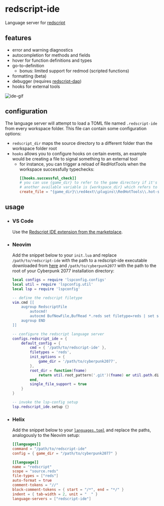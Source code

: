 # redscript-ide
Language server for [redscript](https://github.com/jac3km4/redscript)

## features
- error and warning diagnostics
- autocompletion for methods and fields
- hover for function definitions and types
- go-to-definition
  - bonus: limited support for redmod (scripted functions)
- formatting (beta)
- debugger (requires [redscript-dap](https://github.com/jac3km4/redscript-dap))
- hooks for external tools

![ide-gif](https://user-images.githubusercontent.com/11986158/135734766-b5423e2c-cf47-4836-97ba-5c771cef7cf2.gif)

## configuration
The language server will attempt to load a TOML file named `.redscript-ide` from every workspace folder.
This file can contain some configuration options:
- `redscript_dir` maps the source directory to a different folder than the workspace folder root
- `hooks` allows you to configure hooks on certain events, an example would be creating a file to signal something to an external tool
  - for instance, you can trigger a reload of RedHotTools when the workspace successfully typechecks:
    ```toml
    [[hooks.successful_check]]
    # you can use {game_dir} to refer to the game directory if it's configured for the extension in your editor (e.g. VSCode),
    # another available variable is {workspace_dir} which refers to the workspace directory that contains the checked file
    create_file = "{game_dir}\\red4ext\\plugins\\RedHotTools\\.hot-scripts"
    ```

## usage

- ### VS Code
  Use the [Redscript IDE extension from the marketplace](https://marketplace.visualstudio.com/items?itemName=jac3km4.redscript-ide-vscode).


- ### Neovim
  Add the snippet below to your `init.lua` and replace `/path/to/redscript-ide` with the path to
  a redscript-ide executable downloaded from [here](https://github.com/jac3km4/redscript-ide/releases/latest)
  and `/path/to/cyberpunk2077` with the path to the root of your Cyberpunk 2077 installation directory:
  ```lua
  local configs = require 'lspconfig.configs'
  local util = require 'lspconfig.util'
  local lsp = require 'lspconfig'

  -- define the redscript filetype
  vim.cmd [[
      augroup RedscriptFile
          autocmd!
          autocmd BufNewFile,BufRead *.reds set filetype=reds | set syntax=swift
      augroup END
  ]]

  -- configure the redscript language server
  configs.redscript_ide = {
      default_config = {
          cmd = { '/path/to/redscript-ide' },
          filetypes = 'reds',
          init_options = {
              game_dir = '/path/to/cyberpunk2077',
          },
          root_dir = function(fname)
              return util.root_pattern('.git')(fname) or util.path.dirname(fname)
          end,
          single_file_support = true
      }
  }

  -- invoke the lsp-config setup
  lsp.redscript_ide.setup {}
  ```
- ### Helix
  Add the snippet below to your [`languages.toml`](https://docs.helix-editor.com/languages.html)
  and replace the paths, analogously to the Neovim setup:
  ```toml
  [[languages]]
  command = "/path/to/redscript-ide"
  config = { game_dir = "/path/to/cyberpunk2077" }

  [[language]]
  name = "redscript"
  scope = "source.reds"
  file-types = ["reds"]
  auto-format = true
  comment-tokens = "//"
  block-comment-tokens = { start = "/*", end = "*/" }
  indent = { tab-width = 2, unit = "  " }
  language-servers = ["redscript-ide"]
  ```
